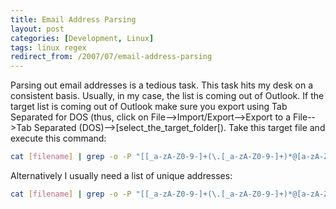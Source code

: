 ```yaml
---
title: Email Address Parsing
layout: post
categories: [Development, Linux]
tags: linux regex
redirect_from: /2007/07/email-address-parsing
---
```


Parsing out email addresses is a tedious task.  This task hits my desk on a consistent basis.  Usually, in my case, the list is coming out of Outlook.  If the target list is coming out of Outlook make sure you export using Tab Separated for DOS (thus, click on File&#45;&#45;&#62;Import/Export-->Export to a File&#45;&#45;&#62;Tab Separated (DOS)&#45;&#45;&#62;&#91;select_the_target_folder&#91;).  Take this target file and execute this command&#58;

```bash
cat [filename] | grep -o -P "[[_a-zA-Z0-9-]+(\.[_a-zA-Z0-9-]+)*@[a-zA-Z0-9-]+(\.[a-zA-Z0-9-]+)*\.(local|aero|coop|info|museum|name|([0-9]{ 1,3})|([a-zA-Z]{2,3}))]*"
```

Alternatively I usually need a list of unique addresses&#58;

```bash
cat [filename] | grep -o -P "[[_a-zA-Z0-9-]+(\.[_a-zA-Z0-9-]+)*@[a-zA-Z0-9-]+(\.[a-zA-Z0-9-]+)*\.(local|aero|coop|info|museum|name|([0-9]{ 1,3})|([a-zA-Z]{2,3}))]*" | sort -u
```